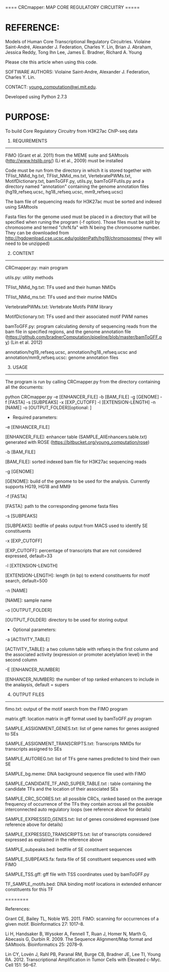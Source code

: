 ==== CRCmapper: MAP CORE REGULATORY CIRCUITRY =====

REFERENCE:
=========

Models of Human Core Transcriptional Regulatory Circuitries.
Violaine Saint-André, Alexander J. Federation, Charles Y. Lin,  Brian J. Abraham, Jessica Reddy, Tong Ihn Lee, James E. Bradner, Richard A. Young

Please cite this article when using this code.

SOFTWARE AUTHORS: Violaine Saint-Andre, Alexander J. Federation, Charles Y. Lin. 

CONTACT: young_computation@wi.mit.edu. 

Developed using Python 2.7.3

PURPOSE: 
=======

To build Core Regulatory Circuitry from H3K27ac ChIP-seq data 


1) REQUIREMENTS
----------------

FIMO (Grant et al. 2011) from the MEME suite and SAMtools (http://www.htslib.org/) (Li et al., 2009) must be installed

Code must be run from the directory in which it is stored together with TFlist_NMid_hg.txt, TFlist_NMid_ms.txt, VertebratePWMs.txt, MotifDictionary.txt, bamToGFF.py, utils.py, bamToGFFutils.py and a directory named "annotation" containing the genome annotation files (hg19_refseq.ucsc, hg18_refseq.ucsc, mm9_refseq.ucsc) 

The bam file of sequencing reads for H3K27ac must be sorted and indexed using SAMtools 

Fasta files for the genome used must be placed in a directory that will be specified when runing the program (-f option). Those files must be split by chromosome and termed "chrN.fa" with N being the chromosome number. 
They can be downloaded from http://hgdownload.cse.ucsc.edu/goldenPath/hg19/chromosomes/ (they will need to be unzipped)


2) CONTENT
-----------

CRCmapper.py: main program

utils.py: utility methods

TFlist_NMid_hg.txt: TFs used and their human NMIDs

TFlist_NMid_ms.txt: TFs used and their murine NMIDs

VertebratePWMs.txt: Vertebrate Motifs PWM library

MotifDictionary.txt: TFs used and their associated motif PWM names

bamToGFF.py: program calculating density of sequencing reads from the bam file in specified regions, and the genome annotation file (https://github.com/bradnerComputation/pipeline/blob/master/bamToGFF.py) (Lin et al. 2012)

annotation/hg19_refseq.ucsc, annotation/hg18_refseq.ucsc and annotation/mm9_refseq.ucsc: genome annotation files

3) USAGE
---------
The program is run by calling CRCmapper.py from the directory containing all the documents:

python CRCmapper.py -e [ENHANCER_FILE] -b [BAM_FILE] -g [GENOME] -f [FASTA] -s [SUBPEAKS]  -x [EXP_CUTOFF] -l [EXTENSION-LENGTH] -n [NAME] -o [OUTPUT_FOLDER][optional: ]


* Required parameters:

-e [ENHANCER_FILE]

[ENHANCER_FILE]: enhancer table (SAMPLE_AllEnhancers.table.txt) generated with ROSE (https://bitbucket.org/young_computation/rose)

-b [BAM_FILE]

[BAM_FILE]: sorted indexed bam file for H3K27ac sequencing reads

-g [GENOME]

[GENOME]: build of the genome to be used for the analysis. Currently supports HG19, HG18 and MM9

-f [FASTA]

[FASTA]: path to the corresponding genome fasta files

-s [SUBPEAKS]

[SUBPEAKS]: bedfile of peaks output from MACS used to identify SE constituents

-x [EXP_CUTOFF]

[EXP_CUTOFF]: percentage of transcripts that are not considered expressed, default=33

-l [EXTENSION-LENGTH]

[EXTENSION-LENGTH]: length (in bp) to extend constituents for motif search, default=500

-n [NAME]

[NAME]: sample name

-o [OUTPUT_FOLDER]

[OUTPUT_FOLDER]: directory to be used for storing output


* Optional parameters:

-a [ACTIVITY_TABLE]

[ACTIVITY_TABLE]: a two column table with refseq in the first column and the associated activity (expression or promoter acetylation level) in the second column

-E [ENHANCER_NUMBER]

[ENHANCER_NUMBER]: the number of top ranked enhancers to include in the analaysis, default = supers



4) OUTPUT FILES
---------------

fimo.txt: output of the motif search from the FIMO program

matrix.gff: location matrix in gff format used by bamToGFF.py program

SAMPLE_ASSIGNMENT_GENES.txt: list of gene names for genes assigned to SEs

SAMPLE_ASSIGNMENT_TRANSCRIPTS.txt: Transcripts NMIDs for transcripts assigned to SEs

SAMPLE_AUTOREG.txt: list of TFs gene names predicted to bind their own SE 

SAMPLE_bg.meme: DNA background sequence file used with FIMO

SAMPLE_CANDIDATE_TF_AND_SUPER_TABLE.txt : table containing the candidate TFs and the location of their associated SEs

SAMPLE_CRC_SCORES.txt: all possible CRCs, ranked based on the average frequency of occurrence of the TFs they contain across all the possible interconnected auto regulatory loops (see reference above for details)

SAMPLE_EXPRESSED_GENES.txt: list of genes considered expressed (see reference above for details)

SAMPLE_EXPRESSED_TRANSCRIPTS.txt: list of transcripts considered expressed as explained in the reference above

SAMPLE_subpeaks.bed: bedfile of SE constituent sequences

SAMPLE_SUBPEAKS.fa: fasta file of SE constituent sequences used with FIMO

SAMPLE_TSS.gff: gff file with TSS coordinates used by bamToGFF.py

TF_SAMPLE_motifs.bed: DNA binding motif locations in extended enhancer constituents for this TF

========

References:

Grant CE, Bailey TL, Noble WS. 2011. FIMO: scanning for occurrences of a given motif. Bioinformatics 27: 1017–8.

Li H, Handsaker B, Wysoker A, Fennell T, Ruan J, Homer N, Marth G, Abecasis G, Durbin R. 2009. The Sequence Alignment/Map format and SAMtools. Bioinformatics 25: 2078–9.

Lin CY, Lovén J, Rahl PB, Paranal RM, Burge CB, Bradner JE, Lee TI, Young RA. 2012. Transcriptional Amplification in Tumor Cells with Elevated c-Myc. Cell 151: 56–67.